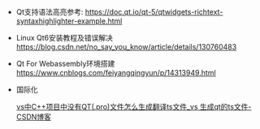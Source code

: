 * Qt支持语法高亮参考:
https://doc.qt.io/qt-5/qtwidgets-richtext-syntaxhighlighter-example.html

* Linux Qt6安装教程及错误解决
https://blog.csdn.net/no_say_you_know/article/details/130760483

* Qt For Webassembly环境搭建
  https://www.cnblogs.com/feiyangqingyun/p/14313949.html
  
* 国际化

  [vs中C++项目中没有QT(.pro)文件怎么生成翻译ts文件_vs 生成qt的ts文件-CSDN博客](https://blog.csdn.net/CodeWorld1999/article/details/139502471?spm=1001.2101.3001.6650.6&utm_medium=distribute.pc_relevant.none-task-blog-2~default~BlogCommendFromBaidu~Rate-6-139502471-blog-127747123.235^v43^pc_blog_bottom_relevance_base2&depth_1-utm_source=distribute.pc_relevant.none-task-blog-2~default~BlogCommendFromBaidu~Rate-6-139502471-blog-127747123.235^v43^pc_blog_bottom_relevance_base2&utm_relevant_index=12)
